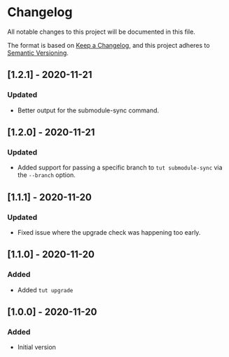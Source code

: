 # Changelog
All notable changes to this project will be documented in this file.

The format is based on [Keep a Changelog](https://keepachangelog.com/en/1.0.0/),
and this project adheres to [Semantic Versioning](https://semver.org/spec/v2.0.0.html).

## [1.2.1] - 2020-11-21
### Updated

- Better output for the submodule-sync command.

## [1.2.0] - 2020-11-21
### Updated

- Added support for passing a specific branch to `tut submodule-sync` via the `--branch` option.

## [1.1.1] - 2020-11-20
### Updated

- Fixed issue where the upgrade check was happening too early.

## [1.1.0] - 2020-11-20
### Added

- Added `tut upgrade`

## [1.0.0] - 2020-11-20
### Added

- Initial version
